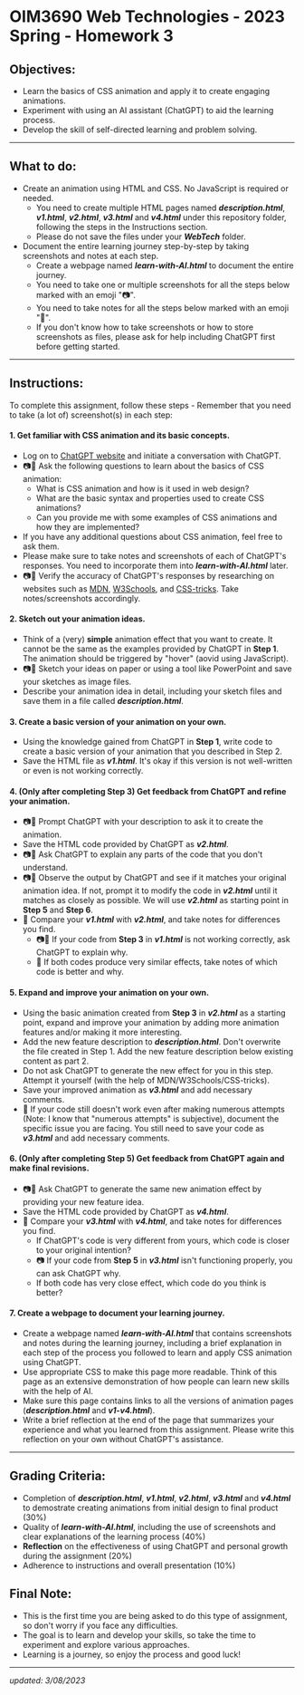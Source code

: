 # OIM3690 Web Technologies - 2023 Spring - Homework 3


## Objectives: 

- Learn the basics of CSS animation and apply it to create engaging animations.
- Experiment with using an AI assistant (ChatGPT) to aid the learning process.
- Develop the skill of self-directed learning and problem solving.

---
## What to do:

- Create an animation using HTML and CSS. No JavaScript is required or needed.
  - You need to create multiple HTML pages named ***description.html***, ***v1.html***, ***v2.html***, ***v3.html*** and ***v4.html*** under this repository folder, following the steps in the Instructions section.
  - Please do not save the files under your ***WebTech*** folder.
- Document the entire learning journey step-by-step by taking screenshots and notes at each step.
  - Create a webpage named ***learn-with-AI.html*** to document the entire journey.
  - You need to take one or multiple screenshots for all the steps below marked with an emoji "📷".
  - You need to take notes for all the steps below marked with an emoji "📝".
  - If you don't know how to take screenshots or how to store screenshots as files, please ask for help including ChatGPT first before getting started.
  
---
## Instructions:

To complete this assignment, follow these steps - Remember that you need to take (a lot of) screenshot(s) in each step:

#### 1. Get familiar with CSS animation and its basic concepts.

- Log on to [ChatGPT website](https://chat.openai.com/) and initiate a conversation with ChatGPT. 
- 📷📝 Ask the following questions to learn about the basics of CSS animation: 
  - What is CSS animation and how is it used in web design?
  - What are the basic syntax and properties used to create CSS animations?
  - Can you provide me with some examples of CSS animations and how they are implemented?
- If you have any additional questions about CSS animation, feel free to ask them.
- Please make sure to take notes and screenshots of each of ChatGPT's responses. You need to incorporate them into ***learn-with-AI.html*** later.
- 📷📝 Verify the accuracy of ChatGPT's responses by researching on websites such as [MDN](https://developer.mozilla.org/en-US/), [W3Schools](https://www.w3schools.com/), and [CSS-tricks](https://css-tricks.com/). Take notes/screenshots accordingly.
  
#### 2. Sketch out your animation ideas.
- Think of a (very) **simple** animation effect that you want to create. It cannot be the same as the examples provided by ChatGPT in **Step 1**. The animation should be triggered by "hover" (aovid using JavaScript).
- 📷📝 Sketch your ideas on paper or using a tool like PowerPoint and save your sketches as image files.
- Describe your animation idea in detail, including your sketch files and save them in a file called ***description.html***.
  
#### 3. Create a basic version of your animation on your own.
- Using the knowledge gained from ChatGPT in **Step 1**, write code to create a basic version of your animation that you described in Step 2. 
- Save the HTML file as ***v1.html***. It's okay if this version is not well-written or even is not working correctly.  
  
#### 4. (Only after completing Step 3) Get feedback from ChatGPT and refine your animation.
- 📷📝 Prompt ChatGPT with your description to ask it to create the animation.
- Save the HTML code provided by ChatGPT as ***v2.html***.
- 📷📝 Ask ChatGPT to explain any parts of the code that you don't understand. 
- 📷📝 Observe the output by ChatGPT and see if it matches your original animation idea. If not, prompt it to modify the code in ***v2.html*** until it matches as closely as possible. We will use ***v2.html*** as starting point in **Step 5** and **Step 6**.
- 📝 Compare your ***v1.html*** with ***v2.html***, and take notes for differences you find.
  - 📷📝 If your code from **Step 3** in ***v1.html*** is not working correctly, ask ChatGPT to explain why.
  - 📝 If both codes produce very similar effects, take notes of which code is better and why.
  
#### 5. Expand and improve your animation on your own.
- Using the basic animation created from **Step 3** in ***v2.html*** as a starting point, expand and improve your animation by adding more animation features and/or making it more interesting.
- Add the new feature description to ***description.html***. Don't overwrite the file created in Step 1. Add the new feature description below existing content as part 2.
- Do not ask ChatGPT to generate the new effect for you in this step. Attempt it yourself (with the help of MDN/W3Schools/CSS-tricks).
- Save your improved animation as ***v3.html*** and add necessary comments.
- 📝 If your code still doesn't work even after making numerous attempts (Note: I know that "numerous attempts" is subjective), document the specific issue you are facing. You still need to save your code as ***v3.html*** and add necessary comments.
  
#### 6. (Only after completing Step 5) Get feedback from ChatGPT again and make final revisions.
- 📷📝 Ask ChatGPT to generate the same new animation effect by providing your new feature idea.
- Save the HTML code provided by ChatGPT as ***v4.html***.
- 📝 Compare your ***v3.html*** with ***v4.html***, and take notes for differences you find.
  - If ChatGPT's code is very different from yours, which code is closer to your original intention?
  - 📷 If your code from **Step 5** in ***v3.html*** isn't functioning properly, you can ask ChatGPT why.
  - If both code has very close effect, which code do you think is better?
  
#### 7. Create a webpage to document your learning journey.
- Create a webpage named ***learn-with-AI.html*** that contains screenshots and notes during the learning journey, including a brief explanation in each step of the process you followed to learn and apply CSS animation using ChatGPT.
- Use appropriate CSS to make this page more readable. Think of this page as an extensive demonstration of how people can learn new skills with the help of AI.
- Make sure this page contains links to all the versions of animation pages (***description.html*** and ***v1-v4.html***).
- Write a brief reflection at the end of the page that summarizes your experience and what you learned from this assignment. Please write this reflection on your own without ChatGPT's assistance.
  
---
## Grading Criteria:

- Completion of ***description.html***, ***v1.html***, ***v2.html***, ***v3.html*** and ***v4.html*** to demostrate creating animations from initial design to final product (30%)
- Quality of ***learn-with-AI.html***, including the use of screenshots and clear explanations of the learning process (40%)
- **Reflection** on the effectiveness of using ChatGPT and personal growth during the assignment (20%)
- Adherence to instructions and overall presentation (10%)

## Final Note: 

- This is the first time you are being asked to do this type of assignment, so don't worry if you face any difficulties. 
- The goal is to learn and develop your skills, so take the time to experiment and explore various approaches. 
- Learning is a journey, so enjoy the process and good luck!

---
*updated: 3/08/2023*